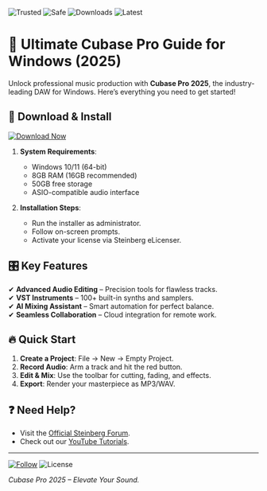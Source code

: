 ![Trusted](https://img.shields.io/badge/Trusted-100%25-green) ![Safe](https://img.shields.io/badge/Safe-✓-brightgreen) ![Downloads](https://img.shields.io/badge/Downloads-1M+-blue) ![Latest](https://img.shields.io/badge/Version-2025-orange)  

# 🎵 Ultimate Cubase Pro Guide for Windows (2025)  

Unlock professional music production with **Cubase Pro 2025**, the industry-leading DAW for Windows. Here’s everything you need to get started!  

## 🚀 Download & Install  

[![Download Now](https://img.shields.io/badge/Download-Cubase_Pro_2025-purple)]()  

1. **System Requirements**:  
   - Windows 10/11 (64-bit)  
   - 8GB RAM (16GB recommended)  
   - 50GB free storage  
   - ASIO-compatible audio interface  

2. **Installation Steps**:  
   - Run the installer as administrator.  
   - Follow on-screen prompts.  
   - Activate your license via Steinberg eLicenser.  

## 🎛️ Key Features  

✔ **Advanced Audio Editing** – Precision tools for flawless tracks.  
✔ **VST Instruments** – 100+ built-in synths and samplers.  
✔ **AI Mixing Assistant** – Smart automation for perfect balance.  
✔ **Seamless Collaboration** – Cloud integration for remote work.  

## 🔥 Quick Start  

1. **Create a Project**: File → New → Empty Project.  
2. **Record Audio**: Arm a track and hit the red button.  
3. **Edit & Mix**: Use the toolbar for cutting, fading, and effects.  
4. **Export**: Render your masterpiece as MP3/WAV.  

## ❓ Need Help?  

- Visit the [Official Steinberg Forum](https://www.steinberg.net/forums/).  
- Check out our [YouTube Tutorials](https://www.youtube.com/steinberg).  

---

[![Follow](https://img.shields.io/badge/Follow-@CubasePro-blue)](https://twitter.com/cubase) ![License](https://img.shields.io/badge/License-Commercial-red)  

*Cubase Pro 2025 – Elevate Your Sound.*
